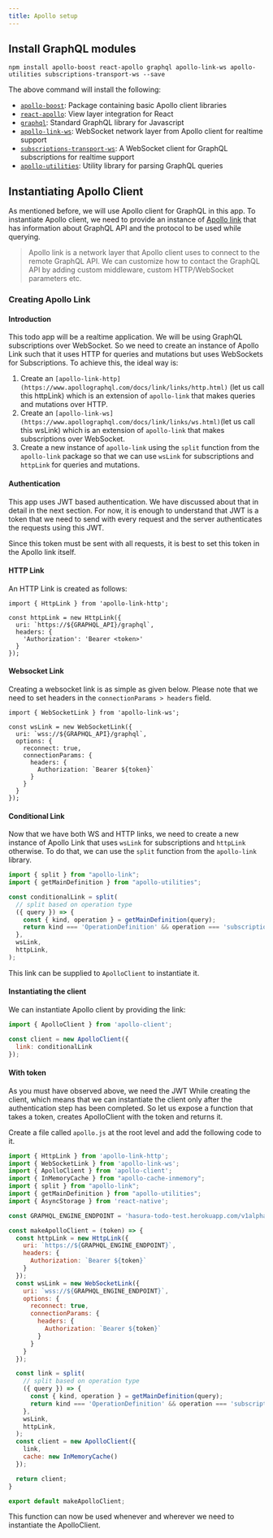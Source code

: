 ```yaml
---
title: Apollo setup
---
```


## Install GraphQL modules

```
npm install apollo-boost react-apollo graphql apollo-link-ws apollo-utilities subscriptions-transport-ws --save
```

The above command will install the following:

- [`apollo-boost`](https://github.com/apollographql/apollo-client/tree/master/packages/apollo-boost): Package containing basic Apollo client libraries
- [`react-apollo`](https://github.com/apollographql/react-apollo): View layer integration for React
- [`graphql`](https://github.com/graphql/graphql-js): Standard GraphQL library for Javascript
- [`apollo-link-ws`](https://github.com/apollographql/apollo-link/tree/master/packages/apollo-link-ws): WebSocket network layer from Apollo client for realtime support
- [`subscriptions-transport-ws`](https://github.com/apollographql/apollo-link/tree/master/packages/apollo-link-ws): A WebSocket client for GraphQL subscriptions for realtime support
- [`apollo-utilities`](https://github.com/apollographql/apollo-client/tree/master/packages/apollo-utilities): Utility library for parsing GraphQL queries


## Instantiating Apollo Client

As mentioned before, we will use Apollo client for GraphQL in this app. To instantiate Apollo client, we need to provide an instance of [Apollo link](https://www.apollographql.com/docs/link/index.html) that has information about GraphQL API and the protocol to be used while querying.

> Apollo link is a network layer that Apollo client uses to connect to the remote GraphQL API. We can customize how to contact the GraphQL API by adding custom middleware, custom HTTP/WebSocket parameters etc.

### Creating Apollo Link

#### Introduction

This todo app will be a realtime application. We will be using GraphQL subscriptions over WebSocket. So we need to create an instance of Apollo Link such that it uses HTTP for queries and mutations but uses WebSockets for Subscriptions. To achieve this, the ideal way is:

1. Create an `[apollo-link-http](https://www.apollographql.com/docs/link/links/http.html)` (let us call this httpLink) which is an extension of `apollo-link` that makes queries and mutations over HTTP. 
2. Create an `[apollo-link-ws](https://www.apollographql.com/docs/link/links/ws.html)`(let us call this wsLink) which is an extension of `apollo-link` that makes subscriptions over WebSocket.
3. Create a new instance of `apollo-link` using the `split` function from the `apollo-link` package so that we can use `wsLink` for subscriptions and `httpLink` for queries and mutations.

#### Authentication

This app uses JWT based authentication. We have discussed about that in detail in  the next section. For now, it is enough to understand that JWT is a token that we need to send with every request and the server authenticates the requests using this JWT.

Since this token must be sent with all requests, it is best to set this token in the Apollo link itself. 

#### HTTP Link

An HTTP Link is created as follows:

```
import { HttpLink } from 'apollo-link-http';

const httpLink = new HttpLink({
  uri: `https://${GRAPHQL_API}/graphql`,
  headers: {
    'Authorization': 'Bearer <token>'
  }
});
```

#### Websocket Link

Creating a websocket link is as simple as given below. Please note that we need to set headers in the `connectionParams > headers` field.

```
import { WebSocketLink } from 'apollo-link-ws';

const wsLink = new WebSocketLink({
  uri: `wss://${GRAPHQL_API}/graphql`,
  options: {
    reconnect: true,
    connectionParams: {
      headers: {
        Authorization: `Bearer ${token}`
      }
    }
  }
});
```

#### Conditional Link

Now that we have both WS and HTTP links, we need to create a new instance of Apollo Link that uses `wsLink` for subscriptions and `httpLink` otherwise. To do that, we can use the `split` function from the `apollo-link` library.

```javascript
import { split } from "apollo-link";
import { getMainDefinition } from "apollo-utilities";

const conditionalLink = split(
  // split based on operation type
  ({ query }) => {
    const { kind, operation } = getMainDefinition(query);
    return kind === 'OperationDefinition' && operation === 'subscription';
  },
  wsLink,
  httpLink,
);
```

This link can be supplied to `ApolloClient` to instantiate it.

#### Instantiating the client

We can instantiate Apollo client by providing the link:

```javascript
import { ApolloClient } from 'apollo-client';

const client = new ApolloClient({
  link: conditionalLink
});
```

#### With token

As you must have observed above, we need the JWT While creating the client, which means that we can instantiate the client only after the authentication step has been completed. So let us expose a function that takes a token, creates ApolloClient with the token and returns it.

Create a file called `apollo.js` at the root level and add the following code to it.

```javascript
import { HttpLink } from 'apollo-link-http';
import { WebSocketLink } from 'apollo-link-ws';
import { ApolloClient } from 'apollo-client';
import { InMemoryCache } from "apollo-cache-inmemory";
import { split } from "apollo-link";
import { getMainDefinition } from "apollo-utilities";
import { AsyncStorage } from 'react-native';

const GRAPHQL_ENGINE_ENDPOINT = 'hasura-todo-test.herokuapp.com/v1alpha1/graphql'

const makeApolloClient = (token) => { 
  const httpLink = new HttpLink({
    uri: `https://${GRAPHQL_ENGINE_ENDPOINT}`,
    headers: {
      Authorization: `Bearer ${token}`
    }
  });
  const wsLink = new WebSocketLink({
    uri: `wss://${GRAPHQL_ENGINE_ENDPOINT}`,
    options: {
      reconnect: true,
      connectionParams: {
        headers: {
          Authorization: `Bearer ${token}`
        }
      }
    }
  });

  const link = split(
    // split based on operation type
    ({ query }) => {
      const { kind, operation } = getMainDefinition(query);
      return kind === 'OperationDefinition' && operation === 'subscription';
    },
    wsLink,
    httpLink,
  );
  const client = new ApolloClient({
    link,
    cache: new InMemoryCache()
  });

  return client;
}

export default makeApolloClient;
```

This function can now be used whenever and wherever we need to instantiate the ApolloClient.
